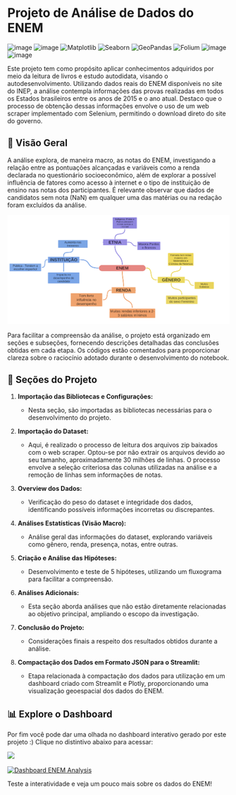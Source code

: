 # Projeto de Análise de Dados do ENEM

![image](https://img.shields.io/badge/Python-FFD43B?style=for-the-badge&logo=python&logoColor=blue)
![image](https://img.shields.io/badge/Pandas-2C2D72?style=for-the-badge&logo=pandas&logoColor=white)
![Matplotlib](https://img.shields.io/badge/Matplotlib-%23ffffff.svg?style=for-the-badge&logo=Matplotlib&logoColor=black)
![Seaborn](https://img.shields.io/badge/Seaborn-4E2A84?style=for-the-badge&logo=Seaborn&logoColor=white)
![GeoPandas](https://img.shields.io/badge/GeoPandas-373737?style=for-the-badge&logo=GeoPandas&logoColor=white)
![Folium](https://img.shields.io/badge/Folium-77B829?style=for-the-badge&logo=Folium&logoColor=white)
![image](https://img.shields.io/badge/Selenium-43B02A?style=for-the-badge&logo=Selenium&logoColor=white)
![image](https://img.shields.io/badge/Streamlit-FF4B4B?style=for-the-badge&logo=Streamlit&logoColor=white)

Este projeto tem como propósito aplicar conhecimentos adquiridos por meio da leitura de livros e estudo autodidata, visando o autodesenvolvimento. Utilizando dados reais do ENEM disponíveis no site do INEP, a análise contempla informações das provas realizadas em todos os Estados brasileiros entre os anos de 2015 e o ano atual. Destaco que o processo de obtenção dessas informações envolve o uso de um web scraper implementado com Selenium, permitindo o download direto do site do governo.

## 🚀 Visão Geral

A análise explora, de maneira macro, as notas do ENEM, investigando a relação entre as pontuações alcançadas e variáveis como a renda declarada no questionário socioeconômico, além de explorar a possível influência de fatores como acesso à internet e o tipo de instituição de ensino nas notas dos participantes. É relevante observar que dados de candidatos sem nota (NaN) em qualquer uma das matérias ou na redação foram excluídos da análise.

![](graphs/fluxogram.png)

Para facilitar a compreensão da análise, o projeto está organizado em seções e subseções, fornecendo descrições detalhadas das conclusões obtidas em cada etapa. Os códigos estão comentados para proporcionar clareza sobre o raciocínio adotado durante o desenvolvimento do notebook.

## 📑 Seções do Projeto

1. **Importação das Bibliotecas e Configurações:**
   - Nesta seção, são importadas as bibliotecas necessárias para o desenvolvimento do projeto.

2. **Importação do Dataset:**
   - Aqui, é realizado o processo de leitura dos arquivos zip baixados com o web scraper. Optou-se por não extrair os arquivos devido ao seu tamanho, aproximadamente 30 milhões de linhas. O processo envolve a seleção criteriosa das colunas utilizadas na análise e a remoção de linhas sem informações de notas.

3. **Overview dos Dados:**
   - Verificação do peso do dataset e integridade dos dados, identificando possíveis informações incorretas ou discrepantes.

4. **Análises Estatísticas (Visão Macro):**
   - Análise geral das informações do dataset, explorando variáveis como gênero, renda, presença, notas, entre outras.

5. **Criação e Análise das Hipóteses:**
   - Desenvolvimento e teste de 5 hipóteses, utilizando um fluxograma para facilitar a compreensão.

6. **Análises Adicionais:**
   - Esta seção aborda análises que não estão diretamente relacionadas ao objetivo principal, ampliando o escopo da investigação.

7. **Conclusão do Projeto:**
   - Considerações finais a respeito dos resultados obtidos durante a análise.

8. **Compactação dos Dados em Formato JSON para o Streamlit:**
   - Etapa relacionada à compactação dos dados para utilização em um dashboard criado com Streamlit e Plotly, proporcionando uma visualização geoespacial dos dados do ENEM.


## 📊 Explore o Dashboard

Por fim você pode dar uma olhada no dashboard interativo gerado por este projeto :)
Clique no distintivo abaixo para acessar:

![](graphs/dashboard.gif)

[![Dashboard ENEM Analysis](https://img.shields.io/badge/Acesse%20o%20Dashboard-FF4B4B?style=for-the-badge&logo=Streamlit&logoColor=white)](https://enem-analysis.streamlit.app)

Teste a interatividade e veja um pouco mais sobre os dados do ENEM!
